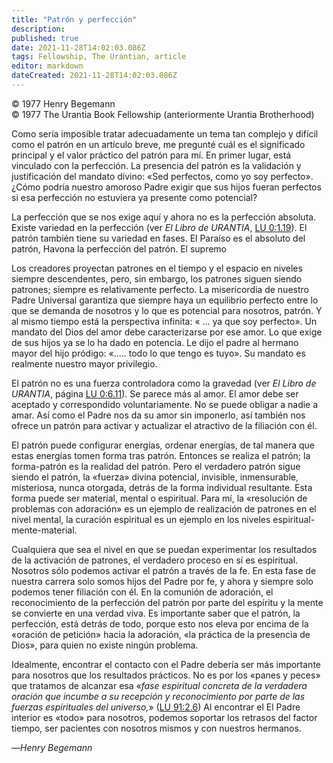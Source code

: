 ```yaml
---
title: "Patrón y perfección"
description: 
published: true
date: 2021-11-28T14:02:03.086Z
tags: Fellowship, The Urantian, article
editor: markdown
dateCreated: 2021-11-28T14:02:03.086Z
---
```


<p class="v-card v-sheet theme--light grey lighten-3 px-2">© 1977 Henry Begemann<br>© 1977 The Urantia Book Fellowship (anteriormente Urantia Brotherhood)</p>


Como sería imposible tratar adecuadamente un tema tan complejo y difícil como el patrón en un artículo breve, me pregunté cuál es el significado principal y el valor práctico del patrón para mí. En primer lugar, está vinculado con la perfección. La presencia del patrón es la validación y justificación del mandato divino: «Sed perfectos, como yo soy perfecto». ¿Cómo podría nuestro amoroso Padre exigir que sus hijos fueran perfectos si esa perfección no estuviera ya presente como potencial?

La perfección que se nos exige aquí y ahora no es la perfección absoluta. Existe variedad en la perfección (ver _El Libro de URANTIA_, [LU 0:1.19](/es/The_Urantia_Book/0#p1_19)). El patrón también tiene su variedad en fases. El Paraíso es el absoluto del patrón, Havona la perfección del patrón. El supremo

Los creadores proyectan patrones en el tiempo y el espacio en niveles siempre descendentes, pero, sin embargo, los patrones siguen siendo patrones; siempre es relativamente perfecto. La misericordia de nuestro Padre Universal garantiza que siempre haya un equilibrio perfecto entre lo que se demanda de nosotros y lo que es potencial para nosotros, patrón. Y al mismo tiempo está la perspectiva infinita: « ... ya que soy perfecto». Un mandato del Dios del amor debe caracterizarse por ese amor. Lo que exige de sus hijos ya se lo ha dado en potencia. Le dijo el padre al hermano mayor del hijo pródigo: «..... todo lo que tengo es tuyo». Su mandato es realmente nuestro mayor privilegio.

El patrón no es una fuerza controladora como la gravedad (ver _El Libro de URANTIA_, página [LU 0:6.11](/es/The_Urantia_Book/0#p6_11)). Se parece más al amor. El amor debe ser aceptado y correspondido voluntariamente. No se puede obligar a nadie a amar. Así como el Padre nos da su amor sin imponerlo, así también nos ofrece un patrón para activar y actualizar el atractivo de la filiación con él.

El patrón puede configurar energías, ordenar energías, de tal manera que estas energías tomen forma tras patrón. Entonces se realiza el patrón; la forma-patrón es la realidad del patrón. Pero el verdadero patrón sigue siendo el patrón, la «fuerza» divina potencial, invisible, inmensurable, misteriosa, nunca otorgada, detrás de la forma individual resultante. Esta forma puede ser material, mental o espiritual. Para mí, la «resolución de problemas con adoración» es un ejemplo de realización de patrones en el nivel mental, la curación espiritual es un ejemplo en los niveles espiritual-mente-material.

Cualquiera que sea el nivel en que se puedan experimentar los resultados de la activación de patrones, el verdadero proceso en sí es espiritual. Nosotros sólo podemos activar el patrón a través de la fe. En esta fase de nuestra carrera solo somos hijos del Padre por fe, y ahora y siempre solo podemos tener filiación con él. En la comunión de adoración, el reconocimiento de la perfección del patrón por parte del espíritu y la mente se convierte en una verdad viva. Es importante saber que el patrón, la perfección, está detrás de todo, porque esto nos eleva por encima de la «oración de petición» hacia la adoración, «la práctica de la presencia de Dios», para quien no existe ningún problema.

Idealmente, encontrar el contacto con el Padre debería ser más importante para nosotros que los resultados prácticos. No es por los «panes y peces» que tratamos de alcanzar esa «_fase espiritual concreta de la verdadera oración que incumbe a su recepción y reconocimiento por parte de las fuerzas espirituales del universo,_» ([LU 91:2.6](/es/The_Urantia_Book/91#p2_6)) Al encontrar el El Padre interior es «todo» para nosotros, podemos soportar los retrasos del factor tiempo, ser pacientes con nosotros mismos y con nuestros hermanos.

—_Henry Begemann_

